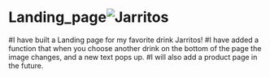 # Landing_page![Jarritos](https://github.com/AlperAyik/Landing_page/assets/144916215/697f80c8-3dce-43db-a8e3-1d95d1aaf28c)
#I have built a Landing page for my favorite drink Jarritos!
#I have added a function that when you choose another drink on the bottom of the page the image changes, and a new text pops up.
#I will also add a product page in the future.
